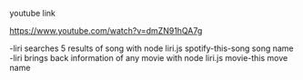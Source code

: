 
youtube link 

https://www.youtube.com/watch?v=dmZN91hQA7g


-liri searches 5 results of song with node liri.js spotify-this-song song name
-liri brings back information of any movie with node liri.js movie-this move name